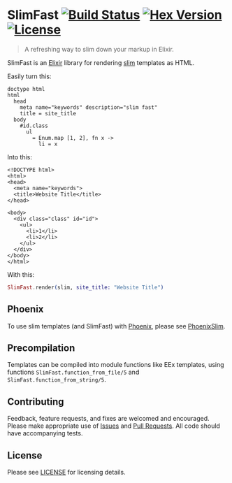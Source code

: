 # SlimFast [![Build Status](https://travis-ci.org/doomspork/slim_fast.png?branch=master)](https://travis-ci.org/doomspork/slim_fast) [![Hex Version](https://img.shields.io/hexpm/v/slim_fast.svg)](https://hex.pm/packages/slim_fast) [![License](http://img.shields.io/badge/license-MIT-brightgreen.svg)](http://opensource.org/licenses/MIT)

> A refreshing way to slim down your markup in Elixir.

SlimFast is an [Elixir](http://elixir-lang.com) library for rendering [slim](http://slim-lang.com) templates as HTML.

Easily turn this:

```slim
doctype html
html
  head
    meta name="keywords" description="slim fast"
    title = site_title
  body
    #id.class
      ul
        = Enum.map [1, 2], fn x ->
          li = x
```

Into this:

```erb
<!DOCTYPE html>
<html>
<head>
  <meta name="keywords">
  <title>Website Title</title>
</head>

<body>
  <div class="class" id="id">
    <ul>
      <li>1</li>
      <li>2</li>
    </ul>
  </div>
</body>
</html>
```

With this:

```elixir
SlimFast.render(slim, site_title: "Website Title")
```

## Phoenix

To use slim templates (and SlimFast) with [Phoenix](http://www.phoenixframework.org/), please see [PhoenixSlim](https://github.com/doomspork/phoenix_slim).

## Precompilation

Templates can be compiled into module functions like EEx templates, using functions
`SlimFast.function_from_file/5` and `SlimFast.function_from_string/5`.

## Contributing

Feedback, feature requests, and fixes are welcomed and encouraged.  Please make appropriate use of [Issues](https://github.com/doomspork/slim_fast/issues) and [Pull Requests](https://github.com/doomspork/slim_fast/pulls).  All code should have accompanying tests.

## License

Please see [LICENSE](https://github.com/doomspork/slim_fast/blob/master/LICENSE) for licensing details.
